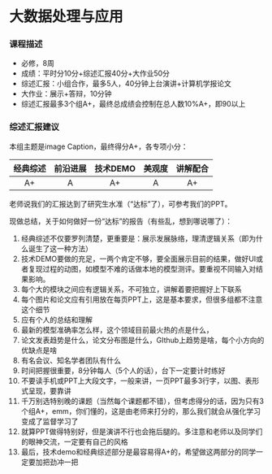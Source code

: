 # 大数据处理与应用

### 课程描述

- 必修，8周
- 成绩：平时分10分+综述汇报40分+大作业50分
- 综述汇报：小组合作，最多5人，40分钟上台演讲+计算机学报论文
- 大作业：展示+答辩，10分钟
- 综述汇报最多3个组A+，最终总成绩会控制在总人数10%A+，即90以上



### 综述汇报建议

本组主题是image Caption，最终得分A+，各专项小分：

| 经典综述 | 前沿进展 | 技术DEMO | 美观度 | 讲解配合 |
| :------: | :------: | :------: | :----: | :------: |
|    A+    |    A     |    A+    |   A    |    A+    |

老师说我们的汇报达到了研究生水准（“达标”了），可参考我们的PPT。

现做总结，关于如何做好一份“达标”的报告（有些乱，想到哪说哪了）：

1. 经典综述不仅要罗列清楚，更重要是：展示发展脉络，理清逻辑关系（即为什么诞生了这一种方法）
2. 技术DEMO要做的充足，一两个肯定不够，要全面展示目前的结果，做好UI或者复现过程的动图，如模型不难的话做本地的模型测评。要重视不同输入对结果影响。
3. 每个大的模块之间应有逻辑关系，不可独立，讲解着要把握好上下联系
4. 每个图片和论文应有引用放在每页PPT上，这是基本要求，但很多组都不注意这个细节
5. 应有个人的总结和理解
6. 最新的模型准确率怎么样，这个领域目前最火热的点是什么，
7. 论文发表趋势是什么，论文分布图是什么，GIthub上趋势是啥，每个小方向的优缺点是啥
8. 有名会议、知名学者团队有什么
9. 时间把握很重要，8分钟每人（5个人的话），台下一定要计时练好
10. 不要读手机或PPT上大段文字，一般来讲，一页PPT最多3行字，以图、表形式呈现，要靠讲
11. 千万别选特别晚的课题（当然每个课题都不错），但考虑得分的话，因为只有3个组A+，emm，你们懂的，这是由老师来打分的，那么我们就会从强化学习变成了监督学习了
12. 就算PPT做得特别好，但是演讲不行也会拖后腿的。多注意和老师以及同学们的眼神交流，一定要有自己的风格
13. 最后，技术demo和经典综述部分是最容易得A+的，希望做这两部分的同学一定要加把劲冲一把
